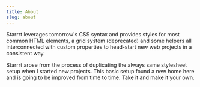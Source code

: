 ```yaml
---
title: About
slug: about
---
```


Starrrt leverages tomorrow's CSS syntax and provides styles for most common HTML elements, a grid system (deprecated) and some helpers all interconnected with custom properties to head-start new web projects in a consistent way.

Starrrt arose from the process of duplicating the always same stylesheet setup when I started new projects. This basic setup found a new home here and is going to be improved from time to time. Take it and make it your own.
